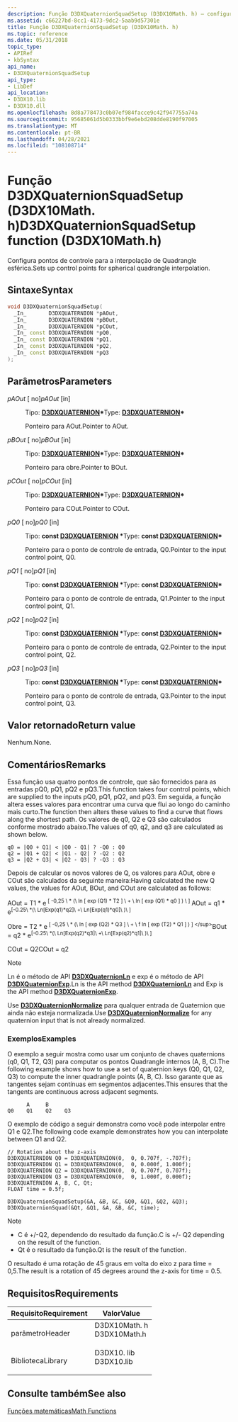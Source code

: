 ```yaml
---
description: Função D3DXQuaternionSquadSetup (D3DX10Math. h) – configura pontos de controle para a interpolação de Quadrangle esférica.
ms.assetid: c66227bd-8cc1-4173-9dc2-5aab9d57301e
title: Função D3DXQuaternionSquadSetup (D3DX10Math. h)
ms.topic: reference
ms.date: 05/31/2018
topic_type:
- APIRef
- kbSyntax
api_name:
- D3DXQuaternionSquadSetup
api_type:
- LibDef
api_location:
- D3DX10.lib
- D3DX10.dll
ms.openlocfilehash: 8d8a778473c0b07ef984facce9c42f947755a74a
ms.sourcegitcommit: 95685061d5b0333bbf9e6ebd208dde8190f97005
ms.translationtype: MT
ms.contentlocale: pt-BR
ms.lasthandoff: 04/28/2021
ms.locfileid: "108108714"
---
```

# <a name="d3dxquaternionsquadsetup-function-d3dx10mathh"></a><span data-ttu-id="9a8ed-103">Função D3DXQuaternionSquadSetup (D3DX10Math. h)</span><span class="sxs-lookup"><span data-stu-id="9a8ed-103">D3DXQuaternionSquadSetup function (D3DX10Math.h)</span></span>

<span data-ttu-id="9a8ed-104">Configura pontos de controle para a interpolação de Quadrangle esférica.</span><span class="sxs-lookup"><span data-stu-id="9a8ed-104">Sets up control points for spherical quadrangle interpolation.</span></span>

## <a name="syntax"></a><span data-ttu-id="9a8ed-105">Sintaxe</span><span class="sxs-lookup"><span data-stu-id="9a8ed-105">Syntax</span></span>


```C++
void D3DXQuaternionSquadSetup(
  _In_       D3DXQUATERNION *pAOut,
  _In_       D3DXQUATERNION *pBOut,
  _In_       D3DXQUATERNION *pCOut,
  _In_ const D3DXQUATERNION *pQ0,
  _In_ const D3DXQUATERNION *pQ1,
  _In_ const D3DXQUATERNION *pQ2,
  _In_ const D3DXQUATERNION *pQ3
);
```



## <a name="parameters"></a><span data-ttu-id="9a8ed-106">Parâmetros</span><span class="sxs-lookup"><span data-stu-id="9a8ed-106">Parameters</span></span>

<dl> <dt>

<span data-ttu-id="9a8ed-107">*pAOut* \[ no\]</span><span class="sxs-lookup"><span data-stu-id="9a8ed-107">*pAOut* \[in\]</span></span>
</dt> <dd>

<span data-ttu-id="9a8ed-108">Tipo: **[ **D3DXQUATERNION**](../direct3d9/d3dxquaternion.md)\***</span><span class="sxs-lookup"><span data-stu-id="9a8ed-108">Type: **[**D3DXQUATERNION**](../direct3d9/d3dxquaternion.md)\***</span></span>

<span data-ttu-id="9a8ed-109">Ponteiro para AOut.</span><span class="sxs-lookup"><span data-stu-id="9a8ed-109">Pointer to AOut.</span></span>

</dd> <dt>

<span data-ttu-id="9a8ed-110">*pBOut* \[ no\]</span><span class="sxs-lookup"><span data-stu-id="9a8ed-110">*pBOut* \[in\]</span></span>
</dt> <dd>

<span data-ttu-id="9a8ed-111">Tipo: **[ **D3DXQUATERNION**](../direct3d9/d3dxquaternion.md)\***</span><span class="sxs-lookup"><span data-stu-id="9a8ed-111">Type: **[**D3DXQUATERNION**](../direct3d9/d3dxquaternion.md)\***</span></span>

<span data-ttu-id="9a8ed-112">Ponteiro para obre.</span><span class="sxs-lookup"><span data-stu-id="9a8ed-112">Pointer to BOut.</span></span>

</dd> <dt>

<span data-ttu-id="9a8ed-113">*pCOut* \[ no\]</span><span class="sxs-lookup"><span data-stu-id="9a8ed-113">*pCOut* \[in\]</span></span>
</dt> <dd>

<span data-ttu-id="9a8ed-114">Tipo: **[ **D3DXQUATERNION**](../direct3d9/d3dxquaternion.md)\***</span><span class="sxs-lookup"><span data-stu-id="9a8ed-114">Type: **[**D3DXQUATERNION**](../direct3d9/d3dxquaternion.md)\***</span></span>

<span data-ttu-id="9a8ed-115">Ponteiro para COut.</span><span class="sxs-lookup"><span data-stu-id="9a8ed-115">Pointer to COut.</span></span>

</dd> <dt>

<span data-ttu-id="9a8ed-116">*pQ0* \[ no\]</span><span class="sxs-lookup"><span data-stu-id="9a8ed-116">*pQ0* \[in\]</span></span>
</dt> <dd>

<span data-ttu-id="9a8ed-117">Tipo: **const [**D3DXQUATERNION**](../direct3d9/d3dxquaternion.md) \***</span><span class="sxs-lookup"><span data-stu-id="9a8ed-117">Type: **const [**D3DXQUATERNION**](../direct3d9/d3dxquaternion.md)\***</span></span>

<span data-ttu-id="9a8ed-118">Ponteiro para o ponto de controle de entrada, Q0.</span><span class="sxs-lookup"><span data-stu-id="9a8ed-118">Pointer to the input control point, Q0.</span></span>

</dd> <dt>

<span data-ttu-id="9a8ed-119">*pQ1* \[ no\]</span><span class="sxs-lookup"><span data-stu-id="9a8ed-119">*pQ1* \[in\]</span></span>
</dt> <dd>

<span data-ttu-id="9a8ed-120">Tipo: **const [**D3DXQUATERNION**](../direct3d9/d3dxquaternion.md) \***</span><span class="sxs-lookup"><span data-stu-id="9a8ed-120">Type: **const [**D3DXQUATERNION**](../direct3d9/d3dxquaternion.md)\***</span></span>

<span data-ttu-id="9a8ed-121">Ponteiro para o ponto de controle de entrada, Q1.</span><span class="sxs-lookup"><span data-stu-id="9a8ed-121">Pointer to the input control point, Q1.</span></span>

</dd> <dt>

<span data-ttu-id="9a8ed-122">*pQ2* \[ no\]</span><span class="sxs-lookup"><span data-stu-id="9a8ed-122">*pQ2* \[in\]</span></span>
</dt> <dd>

<span data-ttu-id="9a8ed-123">Tipo: **const [**D3DXQUATERNION**](../direct3d9/d3dxquaternion.md) \***</span><span class="sxs-lookup"><span data-stu-id="9a8ed-123">Type: **const [**D3DXQUATERNION**](../direct3d9/d3dxquaternion.md)\***</span></span>

<span data-ttu-id="9a8ed-124">Ponteiro para o ponto de controle de entrada, Q2.</span><span class="sxs-lookup"><span data-stu-id="9a8ed-124">Pointer to the input control point, Q2.</span></span>

</dd> <dt>

<span data-ttu-id="9a8ed-125">*pQ3* \[ no\]</span><span class="sxs-lookup"><span data-stu-id="9a8ed-125">*pQ3* \[in\]</span></span>
</dt> <dd>

<span data-ttu-id="9a8ed-126">Tipo: **const [**D3DXQUATERNION**](../direct3d9/d3dxquaternion.md) \***</span><span class="sxs-lookup"><span data-stu-id="9a8ed-126">Type: **const [**D3DXQUATERNION**](../direct3d9/d3dxquaternion.md)\***</span></span>

<span data-ttu-id="9a8ed-127">Ponteiro para o ponto de controle de entrada, Q3.</span><span class="sxs-lookup"><span data-stu-id="9a8ed-127">Pointer to the input control point, Q3.</span></span>

</dd> </dl>

## <a name="return-value"></a><span data-ttu-id="9a8ed-128">Valor retornado</span><span class="sxs-lookup"><span data-stu-id="9a8ed-128">Return value</span></span>

<span data-ttu-id="9a8ed-129">Nenhum.</span><span class="sxs-lookup"><span data-stu-id="9a8ed-129">None.</span></span>

## <a name="remarks"></a><span data-ttu-id="9a8ed-130">Comentários</span><span class="sxs-lookup"><span data-stu-id="9a8ed-130">Remarks</span></span>

<span data-ttu-id="9a8ed-131">Essa função usa quatro pontos de controle, que são fornecidos para as entradas pQ0, pQ1, pQ2 e pQ3.</span><span class="sxs-lookup"><span data-stu-id="9a8ed-131">This function takes four control points, which are supplied to the inputs pQ0, pQ1, pQ2, and pQ3.</span></span> <span data-ttu-id="9a8ed-132">Em seguida, a função altera esses valores para encontrar uma curva que flui ao longo do caminho mais curto.</span><span class="sxs-lookup"><span data-stu-id="9a8ed-132">The function then alters these values to find a curve that flows along the shortest path.</span></span> <span data-ttu-id="9a8ed-133">Os valores de q0, Q2 e Q3 são calculados conforme mostrado abaixo.</span><span class="sxs-lookup"><span data-stu-id="9a8ed-133">The values of q0, q2, and q3 are calculated as shown below.</span></span>


```
q0 = |Q0 + Q1| < |Q0 - Q1| ? -Q0 : Q0
q2 = |Q1 + Q2| < |Q1 - Q2| ? -Q2 : Q2
q3 = |Q2 + Q3| < |Q2 - Q3| ? -Q3 : Q3
```



<span data-ttu-id="9a8ed-134">Depois de calcular os novos valores de Q, os valores para AOut, obre e COut são calculados da seguinte maneira:</span><span class="sxs-lookup"><span data-stu-id="9a8ed-134">Having calculated the new Q values, the values for AOut, BOut, and COut are calculated as follows:</span></span>

<span data-ttu-id="9a8ed-135">AOut = T1 \* e<sup> \[ -0,25 \ \* (\ ln \[ exp (Q1) \* T2 \] \ + \ ln \[ exp (Q1) \* q0 \] \) \ \] </sup></span><span class="sxs-lookup"><span data-stu-id="9a8ed-135">AOut = q1 \* e<sup>\[-0.25\ \*(\ Ln\[Exp(q1)\*q2\]\ +\ Ln\[Exp(q1)\*q0\]\ )\ \]</sup></span></span>

<span data-ttu-id="9a8ed-136">Obre = T2 \* e<sup> \[ -0,25 \ \* (\ ln \[ exp (Q2) \* Q3 \] \ + \ f ln \[ exp (T2) \* Q1 \] \) \] \</sup></span><span class="sxs-lookup"><span data-stu-id="9a8ed-136">BOut = q2 \* e<sup>\[-0.25\ \*(\ Ln\[Exp(q2)\*q3\]\ +\ Ln\[Exp(q2)\*q1\]\ )\ \]</sup></span></span>

<span data-ttu-id="9a8ed-137">COut = Q2</span><span class="sxs-lookup"><span data-stu-id="9a8ed-137">COut = q2</span></span>

> [!Note]  
> <span data-ttu-id="9a8ed-138">Ln é o método de API [**D3DXQuaternionLn**](d3d10-d3dxquaternionln.md) e exp é o método de API [**D3DXQuaternionExp**](d3d10-d3dxquaternionexp.md).</span><span class="sxs-lookup"><span data-stu-id="9a8ed-138">Ln is the API method [**D3DXQuaternionLn**](d3d10-d3dxquaternionln.md) and Exp is the API method [**D3DXQuaternionExp**](d3d10-d3dxquaternionexp.md).</span></span>

 

<span data-ttu-id="9a8ed-139">Use [**D3DXQuaternionNormalize**](d3d10-d3dxquaternionnormalize.md) para qualquer entrada de Quaternion que ainda não esteja normalizada.</span><span class="sxs-lookup"><span data-stu-id="9a8ed-139">Use [**D3DXQuaternionNormalize**](d3d10-d3dxquaternionnormalize.md) for any quaternion input that is not already normalized.</span></span>

### <a name="examples"></a><span data-ttu-id="9a8ed-140">Exemplos</span><span class="sxs-lookup"><span data-stu-id="9a8ed-140">Examples</span></span>

<span data-ttu-id="9a8ed-141">O exemplo a seguir mostra como usar um conjunto de chaves quaternions (q0, Q1, T2, Q3) para computar os pontos Quadrangle internos (A, B, C).</span><span class="sxs-lookup"><span data-stu-id="9a8ed-141">The following example shows how to use a set of quaternion keys (Q0, Q1, Q2, Q3) to compute the inner quadrangle points (A, B, C).</span></span> <span data-ttu-id="9a8ed-142">Isso garante que as tangentes sejam contínuas em segmentos adjacentes.</span><span class="sxs-lookup"><span data-stu-id="9a8ed-142">This ensures that the tangents are continuous across adjacent segments.</span></span>


```
      A     B
Q0    Q1    Q2    Q3
```



<span data-ttu-id="9a8ed-143">O exemplo de código a seguir demonstra como você pode interpolar entre Q1 e Q2.</span><span class="sxs-lookup"><span data-stu-id="9a8ed-143">The following code example demonstrates how you can interpolate between Q1 and Q2.</span></span>


```
// Rotation about the z-axis
D3DXQUATERNION Q0 = D3DXQUATERNION(0,  0, 0.707f, -.707f);
D3DXQUATERNION Q1 = D3DXQUATERNION(0,  0, 0.000f, 1.000f);
D3DXQUATERNION Q2 = D3DXQUATERNION(0,  0, 0.707f, 0.707f);
D3DXQUATERNION Q3 = D3DXQUATERNION(0,  0, 1.000f, 0.000f);
D3DXQUATERNION A, B, C, Qt;
FLOAT time = 0.5f;

D3DXQuaternionSquadSetup(&A, &B, &C, &Q0, &Q1, &Q2, &Q3);
D3DXQuaternionSquad(&Qt, &Q1, &A, &B, &C, time);
```



> [!Note]
>
> -   <span data-ttu-id="9a8ed-144">C é +/-Q2, dependendo do resultado da função.</span><span class="sxs-lookup"><span data-stu-id="9a8ed-144">C is +/- Q2 depending on the result of the function.</span></span>
> -   <span data-ttu-id="9a8ed-145">Qt é o resultado da função.</span><span class="sxs-lookup"><span data-stu-id="9a8ed-145">Qt is the result of the function.</span></span>
>
> <span data-ttu-id="9a8ed-146">O resultado é uma rotação de 45 graus em volta do eixo z para time = 0,5.</span><span class="sxs-lookup"><span data-stu-id="9a8ed-146">The result is a rotation of 45 degrees around the z-axis for time = 0.5.</span></span>

 

## <a name="requirements"></a><span data-ttu-id="9a8ed-147">Requisitos</span><span class="sxs-lookup"><span data-stu-id="9a8ed-147">Requirements</span></span>



| <span data-ttu-id="9a8ed-148">Requisito</span><span class="sxs-lookup"><span data-stu-id="9a8ed-148">Requirement</span></span> | <span data-ttu-id="9a8ed-149">Valor</span><span class="sxs-lookup"><span data-stu-id="9a8ed-149">Value</span></span> |
|--------------------|-----------------------------------------------------------------------------------------|
| <span data-ttu-id="9a8ed-150">parâmetro</span><span class="sxs-lookup"><span data-stu-id="9a8ed-150">Header</span></span><br/>  | <dl> <span data-ttu-id="9a8ed-151"><dt>D3DX10Math. h</dt></span><span class="sxs-lookup"><span data-stu-id="9a8ed-151"><dt>D3DX10Math.h</dt></span></span> </dl> |
| <span data-ttu-id="9a8ed-152">Biblioteca</span><span class="sxs-lookup"><span data-stu-id="9a8ed-152">Library</span></span><br/> | <dl> <span data-ttu-id="9a8ed-153"><dt>D3DX10. lib</dt></span><span class="sxs-lookup"><span data-stu-id="9a8ed-153"><dt>D3DX10.lib</dt></span></span> </dl>   |



## <a name="see-also"></a><span data-ttu-id="9a8ed-154">Consulte também</span><span class="sxs-lookup"><span data-stu-id="9a8ed-154">See also</span></span>

<dl> <dt>

[<span data-ttu-id="9a8ed-155">Funções matemáticas</span><span class="sxs-lookup"><span data-stu-id="9a8ed-155">Math Functions</span></span>](d3d10-graphics-reference-d3dx10-functions-math.md)
</dt> </dl>

 

 
